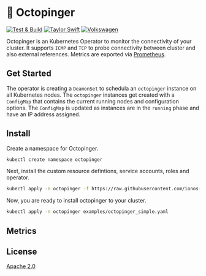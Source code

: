 # :octopus: Octopinger

[![Test & Build](https://github.com/ionos-cloud/octopinger/actions/workflows/main.yml/badge.svg)](https://github.com/ionos-cloud/octopinger/actions/workflows/main.yml)
[![Taylor Swift](https://img.shields.io/badge/secured%20by-taylor%20swift-brightgreen.svg)](https://twitter.com/SwiftOnSecurity)
[![Volkswagen](https://auchenberg.github.io/volkswagen/volkswargen_ci.svg?v=1)](https://github.com/auchenberg/volkswagen)

Octopinger is an Kubernetes Operator to monitor the connectivity of your cluster. It supports `ICMP` and `TCP` to probe connectivity between cluster and also external references. Metrics are exported via [Prometheus](https://prometheus.io/).

## Get Started

The operator is creating a `DeamonSet` to schedula an `octopinger` instance on all Kubernetes nodes. The `octopinger` instances get created with a `ConfigMap` that contains the current running nodes and configuration options. The `ConfigMap` is updated as instances are in the `running` phase and have an IP address assigned.

## Install

Create a namespace for Octopinger.

```bash
kubectl create namespace octopinger
```

Next, install the custom resource defintions, service accounts, roles and operator.

```bash
kubectl apply -n octopinger -f https://raw.githubusercontent.com/ionos-cloud/octopinger/v0.0.24/manifests/install.yaml
```

Now, you are ready to install octopinger to your cluster.

```bash
kubectl apply -n octopinger examples/octopinger_simple.yaml
```

## Metrics


## License

[Apache 2.0](/LICENSE)
